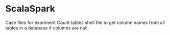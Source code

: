 # ScalaSpark

Case files for expriment
Count tables shell file to get column names from all tables in a database if columns are null.
